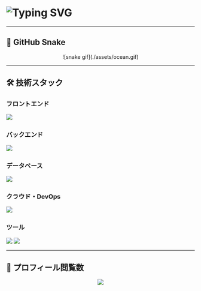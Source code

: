 # <img src="https://readme-typing-svg.demolab.com?font=Fira+Code&pause=1000&color=F75C7E&center=true&vCenter=true&width=435&lines=Welcome+to+My+Profile!;Full+Stack+Developer;Open+Source+Enthusiast;Lifelong+Learner" alt="Typing SVG" />

---

## 🐍 GitHub Snake

<div align="center">
  ![snake gif](./assets/ocean.gif)
</div>

---

## 🛠️ 技術スタック

### フロントエンド
<p>
  <img src="https://skillicons.dev/icons?i=vue,js,html" />
</p>

### バックエンド
<p>
  <img src="https://skillicons.dev/icons?i=js,python,ruby,flask,fastapi" />
</p>

### データベース
<p>
  <img src="https://img.shields.io/badge/SQL-4479A1?style=for-the-badge&logo=database&logoColor=white"/>
</p>

### クラウド・DevOps
<p>
  <img src="https://skillicons.dev/icons?i=aws,docker,githubactions" />
</p>

### ツール
<p>
  <img src="https://skillicons.dev/icons?i=github" />
  <img src="https://img.shields.io/badge/RubyMine-FA2C2C?style=for-the-badge&logo=rubymine&logoColor=white"/>
</p>

---

## 👀 プロフィール閲覧数
<p align="center">
  <img src="https://komarev.com/ghpvc/?username=jask1123&style=for-the-badge"/>
</p>




